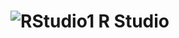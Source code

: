 # ![RStudio1](https://github.com/eusabrina/R/assets/67608949/d7a56ffb-96e8-4953-873e-b258fc2cf09c) R Studio
